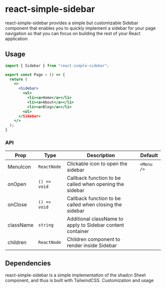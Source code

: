 # react-simple-sidebar

react-simple-sidebar provides a simple but customizable Sidebar component that enables you to quickly implement a sidebar for your page navigation so that you can focus on building the rest of your React application

## Usage

```jsx
import { Sidebar } from "react-simple-sidebar";

export const Page = () => {
  return (
    <>
      <Sidebar>
        <ul>
          <li><a>Home</a></li>
          <li><a>About</a></li>
          <li><a>Blog</a></li>
        <ul>
      </Sidebar>
    </>
  );
}
```

### API

| Prop | Type | Description | Default
| --- | --- | --- | ---
| MenuIcon | `ReactNode` | Clickable icon to open the sidebar | `<Menu />`
| onOpen | `() => void` | Callback function to be called when opening the sidebar | 
| onClose | `() => void` | Callback function to be called when closing the sidebar | 
| className | `string` | Additional className to apply to Sidebar content container |
| children | `ReactNode` | Children component to render inside Sidebar | 

## Dependencies

react-simple-sidebar is a simple implementation of the shadcn Sheet component, and thus is built with TailwindCSS. Customization and usage 
